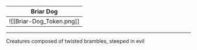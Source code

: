 
| Briar Dog |
| --- | 
| ![[Briar-Dog_Token.png]] |

---
Creatures composed of twisted brambles, steeped in evil
